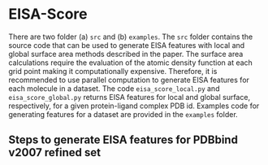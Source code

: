 # EISA-Score

There are two folder (a) `src` and (b) `examples`. The `src` folder contains the source code that can be used to generate EISA features with local and global surface area methods described in the paper. The surface area calculations require the evaluation of the atomic density function at each grid point making it computationally expensive. Therefore, it is recommended to use parallel computation to generate EISA features for each molecule in a dataset. The code `eisa_score_local.py` and `eisa_score_global.py` returns EISA features for local and global surface, respectively, for a given protein-ligand complex PDB id. Examples code for generating features for a dataset are provided in the `examples` folder.

## Steps to generate EISA features for PDBbind v2007 refined set

